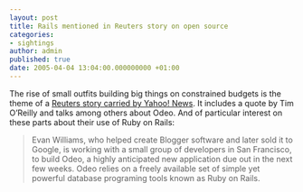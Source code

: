 ```yaml
---
layout: post
title: Rails mentioned in Reuters story on open source
categories:
- sightings
author: admin
published: true
date: 2005-04-04 13:04:00.000000000 +01:00
---
```

<p>The rise of small outfits building big things on constrained budgets is the theme of a <a href="http://story.news.yahoo.com/news?tmpl=story&amp;cid=581&amp;e=1&amp;u=/nm/20050402/tc_nm/column_pluggedin_dc">Reuters story carried by Yahoo! News</a>. It includes a quote by Tim O&#8217;Reilly and talks among others about Odeo. And of particular interest on these parts about their use of Ruby on Rails:</p>
<blockquote>Evan Williams, who helped create Blogger software and later sold it to Google, is working with a small group of developers in San Francisco, to build Odeo, a highly anticipated new application due out in the next few weeks. Odeo relies on a freely available set of simple yet powerful database programing tools known as Ruby on Rails.</blockquote>